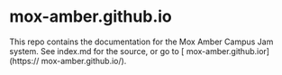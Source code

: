 # mox-amber.github.io

This repo contains the documentation for the Mox Amber Campus Jam system. See index.md for the source, or go to  [
mox-amber.github.ior](https://
mox-amber.github.io/).
